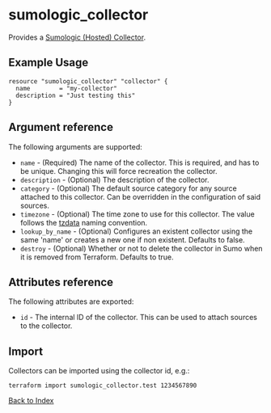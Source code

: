 # sumologic_collector
Provides a [Sumologic (Hosted) Collector][1].

## Example Usage
```hcl
resource "sumologic_collector" "collector" {
  name        = "my-collector"
  description = "Just testing this"
}
```

## Argument reference
The following arguments are supported:
- `name` - (Required) The name of the collector. This is required, and has to be unique. Changing this will force recreation the collector.
- `description` - (Optional) The description of the collector.
- `category` - (Optional) The default source category for any source attached to this collector. Can be overridden in the configuration of said sources.
- `timezone` - (Optional) The time zone to use for this collector. The value follows the [tzdata][2] naming convention.
- `lookup_by_name` - (Optional) Configures an existent collector using the same 'name' or creates a new one if non existent. Defaults to false.
- `destroy` - (Optional) Whether or not to delete the collector in Sumo when it is removed from Terraform.  Defaults to true.

## Attributes reference
The following attributes are exported:
- `id` - The internal ID of the collector. This can be used to attach sources to the collector.

## Import
Collectors can be imported using the collector id, e.g.:
```hcl
terraform import sumologic_collector.test 1234567890
```

[Back to Index][0]

[0]: ../README.md
[1]: https://help.sumologic.com/Send_Data/Hosted_Collectors
[2]: https://en.wikipedia.org/wiki/Tz_database
